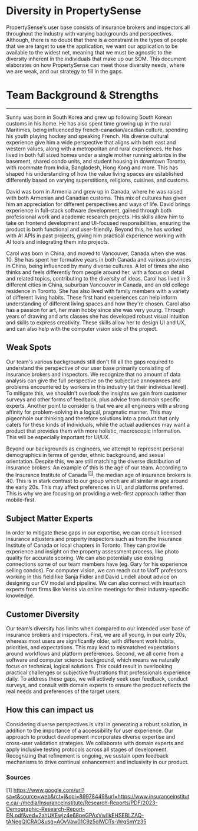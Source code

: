 # Diversity in PropertySense

PropertySense's user base consists of insurance brokers and inspectors all throughout the industry with varying backgrounds and perspectives. Although, there is no doubt that there is a constraint in the types of people that we are target to use the application, we want our application to be available to the widest net, meaning that we must be agnostic to the diversity inherent in the individuals that make up our SOM. This document elaborates on how PropertySense can meet those diversity needs, where we are weak, and our strategy to fill in the gaps. 

# Team Background & Strengths
---
Sunny was born in South Korea and grew up following South Korean customs in his home. He has also spent time growing up in the rural Maritimes, being influenced by french-canadian/acadian culture, spending his youth playing hockey and speaking French. His diverse cultural experience give him a wide perspective that aligns with both east and western values, along with a metropolitan and rural experiences. He has lived in both full sized homes under a single mother running airbnbs in the basement, shared condo units, and student housing in downtown Toronto, with roommate from India, Bangladesh, Hong Kong and more. This has shaped his understanding of how the value living spaces are established differently based on varying superstitions, religions, cuisines, and customs.

David was born in Armenia and grew up in Canada, where he was raised with both Armenian and Canadian customs. This mix of cultures has given him an appreciation for different perspectives and ways of life. David brings experience in full-stack software development, gained through both professional work and academic research projects. His skills allow him to take on frontend development and UI-focused responsibilities, ensuring the product is both functional and user-friendly. Beyond this, he has worked with AI APIs in past projects, giving him practical experience working with AI tools and integrating them into projects.

Carol was born in China, and moved to Vancouver, Canada when she was 10. She has spent her formative years in both Canada and various provinces in China, being influenced by many diverse cultures. A lot of times she also thinks and feels differently from people around her, with a focus on detail and related topics, contributing to the diversity of ideas. Carol has lived in 3 different cities in China, suburban Vancouver in Canada, and an old college residence in Toronto. She has also lived with family members with a variety of different living habits. These first hand experiences can help inform understanding of different living spaces and how they're chosen. Carol also has a passion for art, her main hobby since she was very young. Through years of drawing and arts classes she has developed robust visual intuition and skills to express creativity. These skills allow her to design UI and UX, and can also help with the computer vision side of the project.


## Weak Spots

Our team's various backgrounds still don't fill all the gaps required to understand the perspective of our user base primarily consisting of insurance brokers and inspectors. We recognize that no amount of data analysis can give the full perspective on the subjective annoyances and problems encountered by workers in this industry (at their individual level). To mitigate this, we shouldn't overlook the insights we gain from customer surveys and other forms of feedback, plus advice from domain specific experts. Another point to consider is that we are all engineers with a strong affinity for problem-solving in a logical, pragmatic manner. This may pigeonhole our thinking and therefore solutions into a product that only caters for these kinds of individuals, while the actual audiences may want a product that provides them with more holistic, macroscopic information. This will be especially important for UI/UX.


Beyond our backgrounds as engineers, we attempt to represent personal demographics in terms of gender, ethnic background, and sexual orientation. Despite this, we are still matching the diverse distribution of insurance brokers. An example of this is the age of our team. According to the Insurance Institute of Canada <sup>[[1]](https://www.google.com/url?sa=t&source=web&rct=j&opi=89978449&url=https://www.insuranceinstitute.ca/-/media/InsuranceInstitute/Research-Reports/PDF/2023-Demographic-Research-Report-EN.pdf&ved=2ahUKEwjv09W8peGPAxW0g4kEHY6HOgIQFnoECBgQAQ&usg=AOvVaw01C9z5oIWDTs-WrqSmYz35)</sup>, the median age of insurance brokers is 40. This is in stark contrast to our group which are all similar in age around the early 20s. This may affect preferences in UI, and platforms preferred. This is why we are focusing on providing a web-first approach rather than mobile-first.


## Subject Matter Experts

In order to mitigate these gaps in our expertise, we can consult licensed insurance adjusters and property inspectors such as from the Insurance Institute of Canada or local chapters in Toronto. They can provide experience and insight on the property assessment process, like photo quality for accurate scoring. We can also potentially use existing connections some of our team members have (eg. Gary for his experience selling condos). For computer vision, we can reach out to UofT professors working in this field like Sanja Fidler and David Lindell about advice on designing our CV model and pipeline. We can also connect with insurtech experts from firms like Verisk via online meetings for their industry-specific knowledge.


## Customer Diversity

Our team’s diversity has limits when compared to our intended user base of insurance brokers and inspectors. First, we are all young, in our early 20s, whereas most users are significantly older, with different work habits, priorities, and expectations. This may lead to mismatched expectations around workflows and platform preferences. Second, we all come from a software and computer science background, which means we naturally focus on technical, logical solutions. This could result in overlooking practical challenges or subjective frustrations that professionals experience daily. To address these gaps, we will actively seek user feedback, conduct surveys, and consult with domain experts to ensure the product reflects the real needs and preferences of the target users.


## How this can impact us

Considering diverse perspectives is vital in generating a robust solution, in addition to the importance of a accessibility for user experience. Our approach to product development incorporates diverse expertise and cross-user validation strategies. We collaborate with domain experts and apply inclusive testing protocols across all stages of development. Recognizing that refinement is ongoing, we sustain open feedback mechanisms to drive continual enhancement and inclusivity in our product.

### Sources
[1] https://www.google.com/url?sa=t&source=web&rct=j&opi=89978449&url=https://www.insuranceinstitute.ca/-/media/InsuranceInstitute/Research-Reports/PDF/2023-Demographic-Research-Report-EN.pdf&ved=2ahUKEwjz4e68peGPAxVwlIkEHSEBLZAQ-tANegQICRAO&usg=AOvVaw01C9z5oIWDTs-WrqSmYz35
